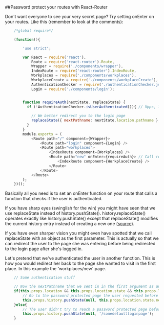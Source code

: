 ##Password protect your routes with React-Router

Don't want everyone to see your very secret page? Try setting onEnter on your routes. Like this (remember to look at the comments):

```javascript
    /*global require*/

    (function(){

        'use strict';

        var React = require('react'),
            Route = require('react-router').Route,
            Wrapper = require('./components/wrapper'),
            IndexRoute = require('react-router').IndexRoute,
            Workplaces = require('./components/workplaces'),
            WorkplaceCreate = require('./components/workplaceCreate'),
            AuthenticationChecker = require('./authenticationChecker.js'), // Your choice of authentication checker
            Login = require('./components/login');


        function requireAuth(nextState, replaceState) {
          if (!AuthenticationChecker.isUserAuthenticated()){ // Upps, looks like you're not authenticated.
          
            // We better redirect you to the login page
            replaceState({ nextPathname: nextState.location.pathname }, '/login')  
          }
        }
        module.exports = (
            <Route path="/" component={Wrapper}>
                <Route path="login" component={Login} />
                <Route path="workplaces">
                    <IndexRoute component={Workplaces} />
                    <Route path="new" onEnter={requireAuth}> // Call requireAuth before redirecting the user to this page!
                        <IndexRoute component={WorkplaceCreate} />
                    </Route>
                </Route>
            </Route>
        );
    })();
```

Basically all you need is to set an onEnter function on your route that calls a function that checks if the user is authenticated. 

If you have sharp eyes (swinglish for the win) you might have seen that we use replaceState instead of history.pushState(). history.replaceState() operates exactly like history.pushState() except that replaceState() modifies the current history entry instead of creating a new one ([source](https://developer.mozilla.org/en-US/docs/Web/API/History_API#The_replaceState()_method)). 

If you have even sharper vision you might even have spotted that we call replaceState with an object as the first parameter. This is actually so that we can redirect the user to the page she was entering before being redirected to the login page after she's logged in.

Let's pretend that we've authenticated the user in another function. This is how you would redirect her back to the page she wanted to visit in the first place. In this example the 'workplaces/new' page.

```javascript
    // Some authentication stuff

    // Now the nextPathname that we sent in in the first argument as an object prop is reachable
    if(this.props.location && this.props.location.state && this.props.location.state.nextPathname){
        // Go to the password protected page the user requested before logging in.
        this.props.history.pushState(null, this.props.location.state.nextPathname);
    }else{
        // The user didn't try to reach a password protected page before logging in. Go to the default welcome page.
        this.props.history.pushState(null, '/somedefaultloginpage');
    }
```
